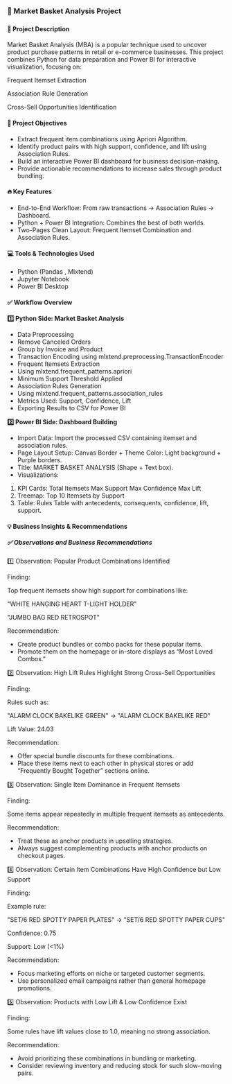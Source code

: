 ### **🛒 Market Basket Analysis Project**

### 

#### **📑 Project Description**

#### 

Market Basket Analysis (MBA) is a popular technique used to uncover product purchase patterns in retail or e-commerce businesses. This project combines Python for data preparation and Power BI for interactive visualization, focusing on:



Frequent Itemset Extraction

Association Rule Generation

Cross-Sell Opportunities Identification





#### **🎯 Project Objectives**

#### 

* Extract frequent item combinations using Apriori Algorithm.
* Identify product pairs with high support, confidence, and lift using Association Rules.
* Build an interactive Power BI dashboard for business decision-making.
* Provide actionable recommendations to increase sales through product bundling.





#### **🔥 Key Features**

#### 

* End-to-End Workflow: From raw transactions → Association Rules → Dashboard.
* Python + Power BI Integration: Combines the best of both worlds.
* Two-Pages Clean Layout: Frequent Itemset Combination and Association Rules.



#### 

#### **💻 Tools \& Technologies Used**



* Python (Pandas , Mlxtend)
* Jupyter Notebook
* Power BI Desktop





#### **✅ Workflow Overview**



**1️⃣ Python Side: Market Basket Analysis**



* Data Preprocessing
* Remove Canceled Orders
* Group by Invoice and Product
* Transaction Encoding using mlxtend.preprocessing.TransactionEncoder
* Frequent Itemsets Extraction
* Using mlxtend.frequent\_patterns.apriori
* Minimum Support Threshold Applied
* Association Rules Generation
* Using mlxtend.frequent\_patterns.association\_rules
* Metrics Used: Support, Confidence, Lift
* Exporting Results to CSV for Power BI





**2️⃣ Power BI Side: Dashboard Building**



* Import Data: Import the processed CSV containing itemset and association rules.
* Page Layout Setup: Canvas Border + Theme Color: Light background + Purple borders.
* Title: MARKET BASKET ANALYSIS (Shape + Text box).
* Visualizations:

1. KPI Cards:
   Total Itemsets
   Max Support
   Max Confidence
   Max Lift
2. Treemap: Top 10 Itemsets by Support
3. Table: Rules Table with antecedents, consequents, confidence, lift, support.





#### **💡 Business Insights \& Recommendations**





##### ✅ Observations and Business Recommendations



1️⃣ Observation: Popular Product Combinations Identified



Finding:



Top frequent itemsets show high support for combinations like:



"WHITE HANGING HEART T-LIGHT HOLDER"



"JUMBO BAG RED RETROSPOT"





Recommendation:



* Create product bundles or combo packs for these popular items.
* Promote them on the homepage or in-store displays as “Most Loved Combos.”





2️⃣ Observation: High Lift Rules Highlight Strong Cross-Sell Opportunities



Finding:



Rules such as:



"ALARM CLOCK BAKELIKE GREEN" → "ALARM CLOCK BAKELIKE RED"



Lift Value: 24.03





Recommendation:



* Offer special bundle discounts for these combinations.
* Place these items next to each other in physical stores or add “Frequently Bought Together” sections online.





3️⃣ Observation: Single Item Dominance in Frequent Itemsets



Finding:



Some items appear repeatedly in multiple frequent itemsets as antecedents.





Recommendation:



* Treat these as anchor products in upselling strategies.
* Always suggest complementing products with anchor products on checkout pages.





4️⃣ Observation: Certain Item Combinations Have High Confidence but Low Support



Finding:



Example rule:



"SET/6 RED SPOTTY PAPER PLATES" → "SET/6 RED SPOTTY PAPER CUPS"



Confidence: 0.75



Support: Low (<1%)





Recommendation:



* Focus marketing efforts on niche or targeted customer segments.
* Use personalized email campaigns rather than general homepage promotions.





5️⃣ Observation: Products with Low Lift \& Low Confidence Exist



Finding:



Some rules have lift values close to 1.0, meaning no strong association.





Recommendation:



* Avoid prioritizing these combinations in bundling or marketing.
* Consider reviewing inventory and reducing stock for such slow-moving pairs.

